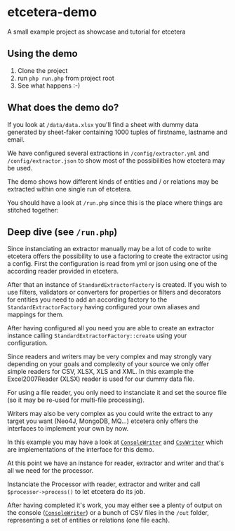 # etcetera-demo
A small example project as showcase and tutorial for etcetera

## Using the demo
1. Clone the project
2. run ```php run.php``` from project root
3. See what happens :-)

## What does the demo do?
If you look at ```/data/data.xlsx``` you'll find a sheet with dummy data 
generated by sheet-faker containing 1000 tuples of firstname, lastname and email.

We have configured several extractions in ```/config/extractor.yml``` and 
```/config/extractor.json``` to show most of the possibilities how etcetera may be used.

The demo shows how different kinds of entities and / or relations may be 
extracted within one single run of etcetera.

You should have a look at ```/run.php``` since this is the place where things are stitched together:
 
## Deep dive (see ```/run.php```)
Since instanciating an extractor manually may be a lot of code to write 
etcetera offers the possibility to use a factoring to create the extractor 
using a config. First the configuration is read from yml or json using one 
of the according reader provided in etcetera.
 
After that an instance of ```StandardExtractorFactory``` is created. 
If you wish to use filters, validators or converters for properties or 
filters and decorators for entities you need to add an according factory 
to the ```StandardExtractorFactory``` having configured your own aliases 
and mappings for them.

After having configured all you need you are able to create an extractor 
instance calling ```StandardExtractorFactory::create``` using your configuration.

Since readers and writers may be very complex and may strongly vary 
depending on your goals and complexity of your source we only offer simple 
readers for CSV, XLSX, XLS and XML. In this example the Excel2007Reader (XLSX) 
reader is used for our dummy data file.

For using a file reader, you only need to instanciate it and set the source 
file (so it may be re-used for multi-file processing).

Writers may also be very complex as you could write the extract to any target 
you want (Neo4J, MongoDB, MQ...) etcetera only offers the interfaces to 
implement your own by now.

In this example you may have a look at [```ConsoleWriter```](src/bitExpert/EtceteraDemo/Writer/ConsoleWriter.php)
and [```CsvWriter```](src/bitExpert/EtceteraDemo/Writer/CsvWriter.php) 
which are implementations of the interface for this demo.

At this point we have an instance for reader, extractor and writer and 
that's all we need for the processor.

Instanciate the Processor with reader, extractor and writer and call
```$processor->process()``` to let etcetera do its job.

After having completed it's work, you may either see a plenty of output
on the console ([```ConsoleWriter```](src/bitExpert/EtceteraDemo/Writer/ConsoleWriter.php)) or a bunch of CSV files in the 
```/out``` folder, representing a set of entities or relations (one file each).

